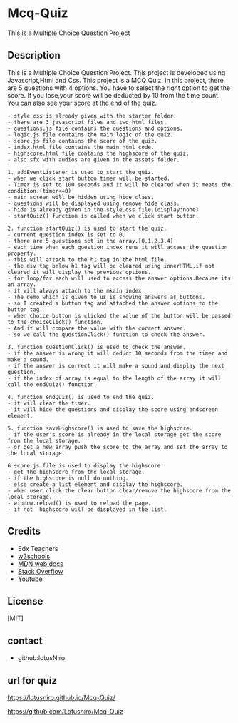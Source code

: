 # Mcq-Quiz
This is a Multiple Choice Question Project

## Description
This is a Multiple Choice Question Project. This project is developed using Javascript,Html and Css. This project is a MCQ Quiz. In this project, there are 5 questions with 4 options. You have to select the right option to get the score. If you lose,your score will be deducted by 10 from the time count.
You can also see your score at the end of the quiz.

```
- style css is already given with the starter folder.
- there are 3 javascriot files and two html files.
- questions.js file contains the questions and options.
- logic.js file contains the main logic of the quiz.
- score.js file contains the score of the quiz.
- index.html file contains the main html code.
- highscore.html file contains the highscore of the quiz.
- also sfx with audios are given in the assets folder.
```

```
1. addEventListener is used to start the quiz.
- when we click start button timer will be started.
- Timer is set to 100 seconds and it will be cleared when it meets the condition.(timer<=0)
- main screen will be hidden using hide class.
- questions will be displayed using remove hide class.
- hide is already given in the style.css file.(display:none)
- startQuiz() function is called when we click start button.

```

```
2. function startQuiz() is used to start the quiz.
- current question index is set to 0.
- there are 5 questions set in the array.[0,1,2,3,4]
- each time when each question index runs it will access the question property.
- this will attach to the h1 tag in the html file.
- the div tag below h1 tag will be cleared using innerHTML,if not cleared it will display the previous options.
- for loop/for each will used to access the answer options.Because its an array.
- it will always attach to the mkain index
- The demo which is given to us is showing answers as buttons.
- so I created a button tag and attached the answer options to the button tag.
- when choice button is clicked the value of the button will be passed to the choiceClick() function.
- And it will compare the value with the correct answer.
- so we call the questionClick() function to check the answer.

```

```
3. function questionClick() is used to check the answer.
- if the answer is wrong it will deduct 10 seconds from the timer and make a sound.
- if the answer is correct it will make a sound and display the next question.
- if the index of array is equal to the length of the array it will call the endQuiz() function.
```

```
4. function endQuiz() is used to end the quiz.
- it will clear the timer.
- it will hide the questions and display the score using endscreen element.
```

```
5. function saveHighscore() is used to save the highscore.
- if the user's score is already in the local storage get the score from the local storage.
- or get a new array push the score to the array and set the array to the local storage.

```

```
6.score.js file is used to display the highscore.
- get the highscore from the local storage.
- if the highscore is null do nothing.
- else create a list element and display the highscore.
- when user click the clear button clear/remove the highscore from the local storage.
- window.reload() is used to reload the page.
- if not  highscore will be displayed in the list.
```

## Credits
- Edx Teachers
- [w3schools](https://www.w3schools.com/)
- [MDN web docs](https://developer.mozilla.org/en-US/)
- [Stack Overflow](https://stackoverflow.com/)
- [Youtube](https://www.youtube.com/)


## License
[MIT]

## contact
- github:lotusNiro
## url for quiz
[
](https://lotusniro.github.io/Mcq-Quiz/)https://lotusniro.github.io/Mcq-Quiz/

[
](https://github.com/Lotusniro/Mcq-Quiz)https://github.com/Lotusniro/Mcq-Quiz


